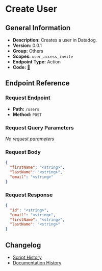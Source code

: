 # Create User

## General Information

- **Description:** Creates a user in Datadog.
- **Version:** 0.0.1
- **Group:** Others
- **Scopes:** `user_access_invite`
- **Endpoint Type:** Action
- **Code:** [🔗](https://github.com/NangoHQ/integration-templates/tree/main/integrations/datadog/actions/create-user.ts)


## Endpoint Reference

### Request Endpoint

- **Path:** `/users`
- **Method:** `POST`

### Request Query Parameters

_No request parameters_

### Request Body

```json
{
  "firstName": "<string>",
  "lastName": "<string>",
  "email": "<string>"
}
```

### Request Response

```json
{
  "id": "<string>",
  "email": "<string>",
  "firstName": "<string>",
  "lastName": "<string>"
}
```

## Changelog

- [Script History](https://github.com/NangoHQ/integration-templates/commits/main/integrations/datadog/actions/create-user.ts)
- [Documentation History](https://github.com/NangoHQ/integration-templates/commits/main/integrations/datadog/actions/create-user.md)

<!-- END  GENERATED CONTENT -->

